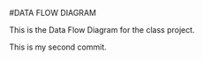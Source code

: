 #DATA FLOW DIAGRAM 

This is the Data Flow Diagram for the class project.

This is my second commit.
